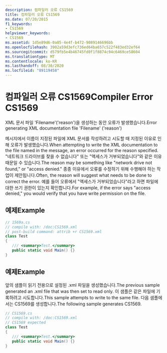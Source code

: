 ```yaml
---
description: 컴파일러 오류 CS1569
title: 컴파일러 오류 CS1569
ms.date: 07/20/2015
f1_keywords:
- CS1569
helpviewer_keywords:
- CS1569
ms.assetid: 1d5e89d6-0a05-4e4f-b472-9089146696bb
ms.openlocfilehash: 3902a59d3efc736ed64ba657c522f483ed32ef64
ms.sourcegitcommit: d579fb5e4b46745fd0f1f8874c94c6469ce58604
ms.translationtype: MT
ms.contentlocale: ko-KR
ms.lasthandoff: 08/30/2020
ms.locfileid: "89119458"
---
```

# <a name="compiler-error-cs1569"></a><span data-ttu-id="7ef1a-103">컴파일러 오류 CS1569</span><span class="sxs-lookup"><span data-stu-id="7ef1a-103">Compiler Error CS1569</span></span>
<span data-ttu-id="7ef1a-104">XML 문서 파일 'Filename'('reason')을 생성하는 동안 오류가 발생했습니다.</span><span class="sxs-lookup"><span data-stu-id="7ef1a-104">Error generating XML documentation file 'Filename' ('reason')</span></span>  
  
 <span data-ttu-id="7ef1a-105">메시지에서 이름이 지정된 파일에 XML 문서를 작성하려고 시도할 때 지정된 이유로 인해 오류가 발생했습니다.</span><span class="sxs-lookup"><span data-stu-id="7ef1a-105">When attempting to write the XML documentation to the file named in the message, an error occurred for the reason specified.</span></span> <span data-ttu-id="7ef1a-106">"네트워크 드라이브를 찾을 수 없습니다" 또는 "액세스가 거부되었습니다"와 같은 이유 때문일 수 있습니다.</span><span class="sxs-lookup"><span data-stu-id="7ef1a-106">The reason may be something like "network drive not found," or "access denied."</span></span> <span data-ttu-id="7ef1a-107">종종 이유에서 오류를 수정하기 위해 수행해야 하는 작업이 제안됩니다.</span><span class="sxs-lookup"><span data-stu-id="7ef1a-107">Often, the reason will suggest what needs to be done to correct the error.</span></span> <span data-ttu-id="7ef1a-108">예를 들어 오류에서 "액세스가 거부되었습니다"라고 하면 파일에 대한 쓰기 권한이 있는지 확인합니다.</span><span class="sxs-lookup"><span data-stu-id="7ef1a-108">For example, if the error says "access denied," you would verify that you have write permission on the file.</span></span>  
  
## <a name="example"></a><span data-ttu-id="7ef1a-109">예제</span><span class="sxs-lookup"><span data-stu-id="7ef1a-109">Example</span></span>  
  
```csharp  
// 1569a.cs  
// compile with: /doc:CS1569.xml  
// post-build command: attrib +r CS1569.xml  
class Test  
{  
   /// <summary>Test.</summary>  
   public static void Main() {}  
}  
```  
  
## <a name="example"></a><span data-ttu-id="7ef1a-110">예제</span><span class="sxs-lookup"><span data-stu-id="7ef1a-110">Example</span></span>  
 <span data-ttu-id="7ef1a-111">앞의 샘플이 읽기 전용으로 설정된 .xml 파일을 생성했습니다.</span><span class="sxs-lookup"><span data-stu-id="7ef1a-111">The previous sample generated an .xml file that was then set to read only.</span></span> <span data-ttu-id="7ef1a-112">이 샘플은 같은 파일에 기록하려고 시도합니다.</span><span class="sxs-lookup"><span data-stu-id="7ef1a-112">This sample attempts to write to the same file.</span></span> <span data-ttu-id="7ef1a-113">다음 샘플에서는 CS1569를 생성합니다.</span><span class="sxs-lookup"><span data-stu-id="7ef1a-113">The following sample generates CS1569.</span></span>  
  
```csharp  
// CS1569.cs  
// compile with: /doc:CS1569.xml  
// CS1569 expected  
class Test  
{  
   /// <summary>Test.</summary>  
   public static void Main() {}  
}  
```
